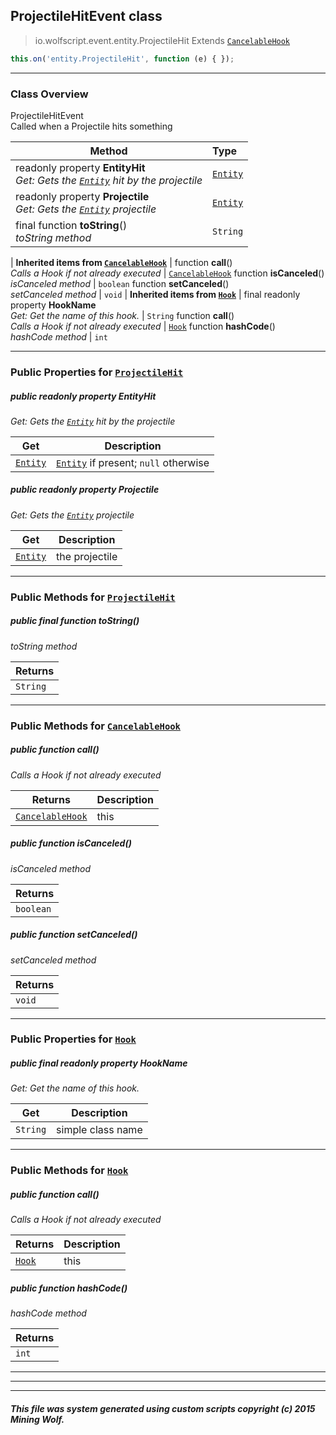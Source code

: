 ## ProjectileHitEvent __class__

>io.wolfscript.event.entity.ProjectileHit
>Extends [`CancelableHook`](../../hook/CancelableHook.md)
``` javascript
this.on('entity.ProjectileHit', function (e) { });
```


---

### Class Overview

ProjectileHitEvent<br> Called when a Projectile hits something

Method | Type   
--- | :--- 
 readonly property __EntityHit__ <br> _Get: Gets the [`Entity`](../../api/entity/Entity.md) hit by the projectile_ | [`Entity`](../../api/entity/Entity.md)
 readonly property __Projectile__ <br> _Get: Gets the [`Entity`](../../api/entity/Entity.md) projectile_ | [`Entity`](../../api/entity/Entity.md)
final function __toString__() <br> _toString method_ | `String`
 |
__Inherited items from [`CancelableHook`](../../hook/CancelableHook.md)__ |
 function __call__() <br> _Calls a Hook if not already executed_ | [`CancelableHook`](../../hook/CancelableHook.md)
 function __isCanceled__() <br> _isCanceled method_ | `boolean`
 function __setCanceled__() <br> _setCanceled method_ | `void`
 |
__Inherited items from [`Hook`](../../hook/Hook.md)__ |
final readonly property __HookName__ <br> _Get: Get the name of this hook._ | `String`
 function __call__() <br> _Calls a Hook if not already executed_ | [`Hook`](../../hook/Hook.md)
 function __hashCode__() <br> _hashCode method_ | `int`







---


### Public Properties for [`ProjectileHit`](ProjectileHit.md)

##### <a id='entityhit'></a>public  readonly property __EntityHit__

_Get: Gets the [`Entity`](../../api/entity/Entity.md) hit by the projectile_

Get | Description
--- | --- 
[`Entity`](../../api/entity/Entity.md) | [`Entity`](../../api/entity/Entity.md) if present; `null` otherwise



##### <a id='projectile'></a>public  readonly property __Projectile__

_Get: Gets the [`Entity`](../../api/entity/Entity.md) projectile_

Get | Description
--- | --- 
[`Entity`](../../api/entity/Entity.md) | the projectile



---

### Public Methods for [`ProjectileHit`](ProjectileHit.md)

##### <a id='tostring'></a>public final function __toString__()

_toString method_

Returns | 
--- | 
`String` |


---

### Public Methods for [`CancelableHook`](../../hook/CancelableHook.md)

##### <a id='call'></a>public  function __call__()

_Calls a Hook if not already executed_

Returns | Description
--- | --- 
[`CancelableHook`](../../hook/CancelableHook.md) | this


##### <a id='iscanceled'></a>public  function __isCanceled__()

_isCanceled method_

Returns | 
--- | 
`boolean` |


##### <a id='setcanceled'></a>public  function __setCanceled__()

_setCanceled method_

Returns | 
--- | 
`void` |


---

### Public Properties for [`Hook`](../../hook/Hook.md)

##### <a id='hookname'></a>public final readonly property __HookName__

_Get: Get the name of this hook._

Get | Description
--- | --- 
`String` | simple class name



---

### Public Methods for [`Hook`](../../hook/Hook.md)

##### <a id='call'></a>public  function __call__()

_Calls a Hook if not already executed_

Returns | Description
--- | --- 
[`Hook`](../../hook/Hook.md) | this


##### <a id='hashcode'></a>public  function __hashCode__()

_hashCode method_

Returns | 
--- | 
`int` |


---


---


---


##### This file was system generated using custom scripts copyright (c) 2015 Mining Wolf.
	

